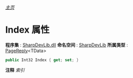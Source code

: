 ###### [主页](./Index.md "主页")
# Index 属性
**程序集** : [SharpDevLib.dll](./SharpDevLib.assembly.md "SharpDevLib.dll")
**命名空间** : [SharpDevLib](./SharpDevLib.namespace.md "SharpDevLib")
**所属类型** : [PageReply](./SharpDevLib.PageReply.1.md "PageReply")\<TData\>
``` csharp
public Int32 Index { get; set; }
```
**注释**
*索引*

